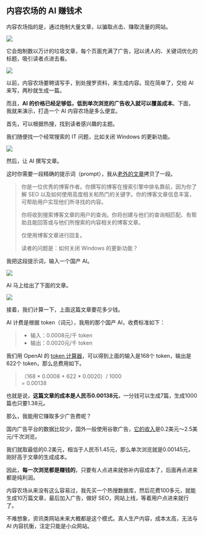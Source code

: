 ## 内容农场的 AI 赚钱术

内容农场指的是，通过炮制大量文章，以骗取点击、赚取流量的网站。

![](https://cdn.beekka.com/blogimg/asset/202407/bg2024072004.webp)

它会炮制数以万计的垃圾文章，每个页面充满了广告，冠以诱人的、关键词优化的标题，吸引读者点进去看。

![](https://cdn.beekka.com/blogimg/asset/202407/bg2024072005.webp)

以前，内容农场要聘请写手，到处搜罗资料，来生成内容。现在简单了，交给 AI 来写，两秒就生成一篇。

而且，**AI 的价格已经足够低，低到单次浏览的广告收入就可以覆盖成本**。下面，我就来演示，打造一个 AI 内容农场是多么便宜。

首先，可以根据热搜，找到读者感兴趣的主题。

我们随便找一个经常搜索的 IT 问题，比如关闭 Windows 的更新功能。

![](https://cdn.beekka.com/blogimg/asset/202407/bg2024072006.webp)

然后，让 AI 撰写文章。

这时你需要一段精确的提示词（prompt），我从[老外的文章](https://batchmon.com/blog/ai-cheaper-than-ads/)拷贝了一段。

> 你是一位优秀的博客作者。你撰写的博客在搜索引擎中排名靠前，因为你了解 SEO 以及如何使用高度相关和热门的关键字。你的博客文章信息丰富，可帮助用户实现他们所寻找的内容。
>
> 你将收到搜索博客文章的用户的查询。你将创建与他们的查询相匹配、有帮助且能回答或与他们所搜索的内容相关的博客文章。
> 
> 仅使用博客文章进行回复。
> 
> 读者的问题是：如何关闭 Windows 的更新功能？

我把这段提示词，输入一个国产 AI。

![](https://cdn.beekka.com/blogimg/asset/202407/bg2024072401.webp)

AI 马上给出了下面的文章。

![](https://cdn.beekka.com/blogimg/asset/202407/bg2024072007.webp)

接着，我们计算一下，上面这篇文章要花多少钱。

AI 计费是根据 token（词元），我用的那个国产 AI，收费标准如下：

> - 输入：0.0008元/千 token
> - 输出：0.0020元/千 token

我们用 OpenAI 的 [token 计算器](https://platform.openai.com/tokenizer)，可以得到上面的输入是168个 token，输出是622个 token，那么总费用如下。

> （168 * 0.0008 + 622 * 0.0020）/ 1000  
>  = 0.00138

也就是说，**这篇文章的成本是人民币0.00138元**，一分钱可以生成7篇，生成1000篇也只要1.38元。

那么，我能用它赚取多少广告费呢？

国内广告平台的数据比较少，国外一般使用谷歌广告，[它的收入](https://snigel.com/blog/adsense-revenue-calculator)是0.2美元～2.5美元/千次浏览。

我们就取最低的0.2美元，相当于人民币1.45元，那么单次浏览就是0.00145元，刚好高于文章的生成成本。

因此，**每一次浏览都是赚钱的**，只要有人点进来就弥补内容成本了，后面再点进来都是纯利润。

内容农场从来没有这么容易过，我先买一个热搜数据库，然后花费100多元，就能生成10万篇文章，最后加入广告，做好 SEO，网站上线，等着用户点进来就行了。

不难想象，资讯类网站未来大概都是这个模式。真人生产内容，成本太高，无法与 AI 内容抗衡，注定只能是小众网站。

